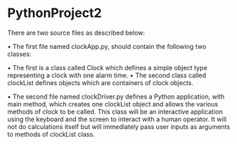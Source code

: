 # PythonProject2

There are two source files as described below:

• The first file named clockApp.py, should contain the following two classes:

  • The first is a class called Clock which defines a simple object type representing a clock
    with one alarm time.
  • The second class called clockList defines objects which are containers of clock
    objects.
    
• The second file named clockDriver.py defines a Python application, with main method,
  which creates one clockList object and allows the various methods of clock to be
  called. This class will be an interactive application using the keyboard and the screen to
  interact with a human operator. It will not do calculations itself but will immediately pass
  user inputs as arguments to methods of clockList class.
